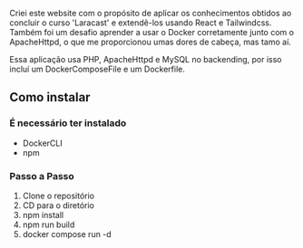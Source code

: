 Criei este website com o propósito de aplicar os conhecimentos obtidos ao concluir o curso 'Laracast' e extendê-los usando React e Tailwindcss. Também foi um desafio aprender a usar o Docker corretamente junto com o ApacheHttpd, o que me proporcionou umas dores de cabeça, mas tamo aí.

Essa aplicação usa PHP, ApacheHttpd e MySQL no backending, por isso incluí um DockerComposeFile e um Dockerfile.

## Como instalar

### É necessário ter instalado

- DockerCLI
- npm

### Passo a Passo

1. Clone o repositório
2. CD para o diretório
3. npm install
4. npm run build
5. docker compose run -d
